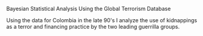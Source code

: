 Bayesian Statistical Analysis Using the Global Terrorism Database

Using the data for Colombia in the late 90's I analyze the use of kidnappings as a terror and financing practice by the two leading guerrilla groups.
